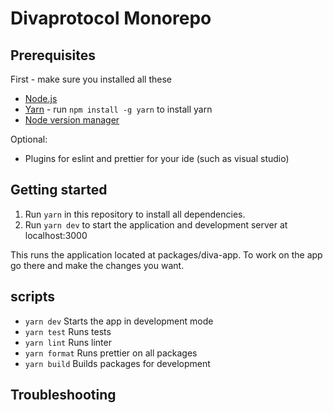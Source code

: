 # Divaprotocol Monorepo

## Prerequisites

First - make sure you installed all these

- [Node.js](https://nodejs.org/en/)
- [Yarn](https://yarnpkg.com/) - run `npm install -g yarn` to install yarn
- [Node version manager](https://github.com/nvm-sh/nvm)

Optional:

- Plugins for eslint and prettier for your ide (such as visual studio)

## Getting started

1. Run `yarn` in this repository to install all dependencies.
2. Run `yarn dev` to start the application and development server at localhost:3000

This runs the application located at packages/diva-app.
To work on the app go there and make the changes you want.

## scripts

- `yarn dev` Starts the app in development mode
- `yarn test` Runs tests
- `yarn lint` Runs linter
- `yarn format` Runs prettier on all packages
- `yarn build` Builds packages for development

## Troubleshooting